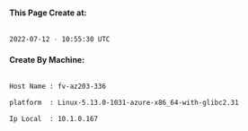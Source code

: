 
   
#### This Page Create at:

```bash

2022-07-12 - 10:55:30 UTC

```

#### Create By Machine:

```bash

Host Name : fv-az203-336

platform  : Linux-5.13.0-1031-azure-x86_64-with-glibc2.31

Ip Local  : 10.1.0.167

```

